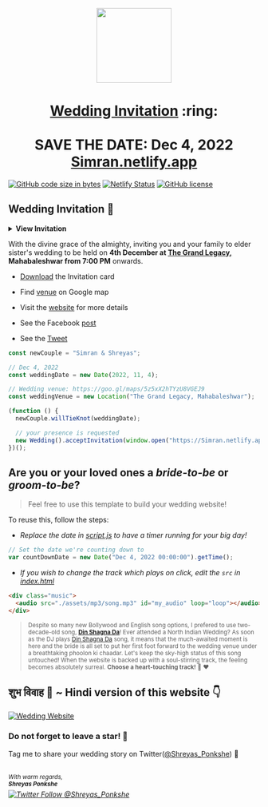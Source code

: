 <p align="center"><a href="https://Simran.netlify.app/"><img src="./assets/wedding.gif" width="150px" height="150px"/></a></p>
<h1 align="center"><a href="https://Simran.netlify.app/">Wedding Invitation</a> :ring: <br> <br> SAVE THE DATE: Dec 4, 2022 <br> <a href="https://Simran.netlify.app/">Simran.netlify.app</a></h1>

[![GitHub code size in bytes](https://img.shields.io/github/languages/code-size/ShreyasPonkshe/Wedding-Invitation?logo=github)](https://Simran.netlify.app/) [![Netlify Status](https://api.netlify.com/api/v1/badges/e945f101-f434-45e6-8c33-df855c6b2082/deploy-status)](https://app.netlify.com/sites/Simran/deploys) [![GitHub license](https://img.shields.io/github/license/ShreyasPonkshe/Wedding-Invitation?logo=github)](https://github.com/ShreyasPonkshe/Wedding-Invitation)

## Wedding Invitation :ring:

<details>
  <summary><strong>View Invitation</strong></summary>
  <a href="https://Simran.netlify.app/"><img src="./assets/img/Simran.jpeg" /></a>
</details>

With the divine grace of the almighty,
inviting you and your family to elder sister's wedding to be held on **4th December at [The Grand Legacy](https://goo.gl/maps/5z5xX2hTYzU8VGEJ9), Mahabaleshwar from 7:00 PM** onwards.

- [Download](https://github.com/ShreyasPonkshe/ShreyasPonkshe/raw/master/docs/Simran%20%26%20Shreyas.pdf) the Invitation card

- Find [venue](https://goo.gl/maps/5z5xX2hTYzU8VGEJ9) on Google map

- Visit the [website](https://Simran.netlify.app/) for more details

- See the Facebook [post](https://www.facebook.com/Shreyas.Ponkshe/posts/3521599654622390)

- See the [Tweet](https://twitter.com/Shreyas_Ponkshe/status/1328570280705482752)

```js
const newCouple = "Simran & Shreyas";

// Dec 4, 2022
const weddingDate = new Date(2022, 11, 4);

// Wedding venue: https://goo.gl/maps/5z5xX2hTYzU8VGEJ9
const weddingVenue = new Location("The Grand Legacy, Mahabaleshwar");

(function () {
  newCouple.willTieKnot(weddingDate);

  // your presence is requested
  new Wedding().acceptInvitation(window.open("https://Simran.netlify.app/"));
})();
```

## Are you or your loved ones a _bride-to-be_ or _groom-to-be_?

> Feel free to use this template to build your wedding website!

To reuse this, follow the steps:

- _Replace the date in [script.js](https://github.com/ShreyasPonkshe/Wedding-Invitation/blob/master/js/script.js#L4) to have a timer running for your big day!_

```js
// Set the date we're counting down to
var countDownDate = new Date("Dec 4, 2022 00:00:00").getTime();
```

- _If you wish to change the track which plays on click, edit the `src` in [index.html](https://github.com/ShreyasPonkshe/Wedding-Invitation/blob/760c4aa437115fc365f5cb86a4b428b0e42b5ba/index.html#L69)_

```html
<div class="music">
  <audio src="./assets/mp3/song.mp3" id="my_audio" loop="loop"></audio>
</div>
```

> <sup>Despite so many new Bollywood and English song options, I prefered to use two-decade-old song, **[Din Shagna Da](https://youtu.be/X0MDALpV4s)**! Ever attended a North Indian Wedding? As soon as the DJ plays [Din Shagna Da](https://youtu.be/Mj4eK5YViCs) song, it means that the much-awaited moment is here and the bride is all set to put her first foot forward to the wedding venue under a breathtaking phoolon ki chaadar. Let's keep the sky-high status of this song untouched! When the website is backed up with a soul-stirring track, the feeling becomes absolutely surreal. **Choose a heart-touching track!** :musical_note: :heart: </sup>

## शुभ विवाह 🎉 ~ Hindi version of this website 👇

[![Wedding Website](https://github-readme-stats.vercel.app/api/pin/?username=ShreyasPonkshe&repo=wedding-website)](https://github.com/ShreyasPonkshe/wedding-website/)

### Do not forget to leave a star! :hugs:

Tag me to share your wedding story on Twitter([@Shreyas_Ponkshe](https://twitter.com/Shreyas_Ponkshe)) :yellow_heart:

<br><sup><i>With warm regards,<br>
**Shreyas Ponkshe**<i></sup><br>
[![Twitter Follow @Shreyas_Ponkshe](https://img.shields.io/twitter/follow/Shreyas_Ponkshe?style=social)](https://twitter.com/Shreyas_Ponkshe)
